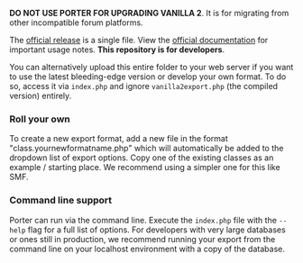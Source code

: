 **DO NOT USE PORTER FOR UPGRADING VANILLA 2**. It is for migrating from other incompatible forum platforms.

The [official release](http://vanillaforums.org/addon/porter-core
) is a single file. View the [official documentation](http://docs.vanillaforums.com/developers/importing) for important usage notes. **This repository is for developers**.

You can alternatively upload this entire folder to your web server if you want to use the latest bleeding-edge version or develop your own format. To do so, access it via `index.php` and ignore `vanilla2export.php` (the compiled version) entirely.

### Roll your own

To create a new export format, add a new file in the format "class.yournewformatname.php" which will automatically be added to the dropdown list of export options. Copy one of the existing classes as an example / starting place. We recommend using a simpler one for this like SMF.

### Command line support

Porter can run via the command line. Execute the `index.php` file with the `--help` flag for a full list of options. For developers with very large databases or ones still in production, we recommend running your export from the command line on your localhost environment with a copy of the database.
